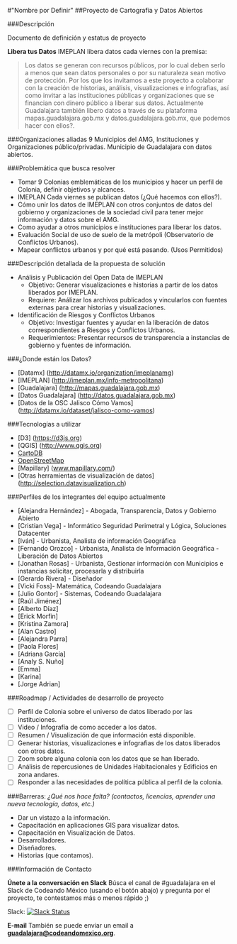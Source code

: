 
#"Nombre por Definir" 
##Proyecto de Cartografía y Datos Abiertos

###Descripción

Documento de definición y estatus de proyecto

  **Libera tus Datos**
  IMEPLAN libera datos cada viernes con la premisa: 
  >Los datos se generan con recursos públicos, por lo cual deben serlo a menos que sean datos personales o por su naturaleza sean motivo de protección.
  Por los que los invitamos a este proyecto a colaborar con la creación de historias, análisis, visualizaciones e infografias, así como invitar a las instituciones públicas y organizaciones que se financian con dinero público a liberar sus datos.
  Actualmente Guadalajara también libero datos a través de su plataforma mapas.guadalajara.gob.mx y datos.guadalajara.gob.mx, que podemos hacer con ellos?.
    
###Organizaciones aliadas
  9 Municipios del AMG, Instituciones y Organizaciones público/privadas.
  Municipio de Guadalajara con datos abiertos.
  
###Problemática que busca resolver
  * Tomar 9 Colonias emblemáticas de los municipios y hacer un perfil de Colonia, definir objetivos y alcances.
  * IMEPLAN Cada viernes se publican datos (¿Qué hacemos con ellos?).
  * Cómo unir los datos de IMEPLAN con otros conjuntos de datos del gobierno y organizaciones de la sociedad civil para tener mejor información y datos sobre el AMG. 
  * Como ayudar a otros municipios e instituciones para liberar los datos.
  * Evaluación Social de uso de suelo de la metrópoli (Observatorio de Conflictos Urbanos).
  * Mapear conflictos urbanos y por qué está pasando. (Usos Permitidos)
    
###Descripción detallada de la propuesta de solución
  * Análisis y Publicación del Open Data de IMEPLAN
    * Objetivo: Generar visualizaciones e historias a partir de los datos liberados por IMEPLAN. 
    * Requiere: Análizar los archivos publicados y vincularlos con fuentes externas para crear historias y visualizaciones.
  * Identificación de Riesgos y Conflictos Urbanos
    * Objetivo: Investigar fuentes y ayudar en la liberación de datos correspondientes a Riesgos y Conflictos Urbanos.
    * Requerimientos: Presentar recursos de transparencia a instancias de gobierno y fuentes de información.

###¿Donde están los Datos?
  * [Datamx]  (http://datamx.io/organization/imeplanamg)
  * [IMEPLAN] (http://imeplan.mx/info-metropolitana)
  * [Guadalajara] (http://mapas.guadalajara.gob.mx)
  * [Datos Guadalajara] (http://datos.guadalajara.gob.mx)
  * [Datos de la OSC Jalisco Cómo Vamos] (http://datamx.io/dataset/jalisco-como-vamos)

###Tecnologías a utilizar
  * [D3] (https://d3js.org)
  * [QGIS] (http://www.qgis.org) 
  * [CartoDB](https://cartodb.com)
  * [OpenStreetMap](https://www.openstreetmap.org/)
  * [Mapillary] (www.mapillary.com/)
  * [Otras herramientas de visualización de datos] (http://selection.datavisualization.ch)
    
###Perfiles de los integrantes del equipo actualmente
  * [Alejandra Hernández] - Abogada, Transparencia, Datos y Gobierno Abierto
  * [Cristian Vega] - Informático Seguridad Perimetral y Lógica, Soluciones Datacenter
  * [Iván] - Urbanista, Analista de información Geográfica
  * [Fernando Orozco] - Urbanista, Analista de Información Geográfica - Liberación de Datos Abiertos
  * [Jonathan Rosas] - Urbanista, Gestionar información con Municipios e instancias solicitar, procesarla y distribuirla
  * [Gerardo Rivera] - Diseñador
  * [Vicki Foss]- Matemática, Codeando Guadalajara
  * [Julio Gontor] - Sistemas, Codeando Guadalajara
  * [Raúl Jiménez]
  * [Alberto Díaz]
  * [Erick Morfin]
  * [Kristina Zamora]
  * [Alan Castro]
  * [Alejandra Parra]
  * [Paola Flores]
  * [Adriana García]
  * [Analy S. Nuño]
  * [Emma]
  * [Karina]
  * [Jorge Adrian]
    

###Roadmap / Actividades de desarrollo de proyecto
  
  - [ ] Perfil de Colonia sobre el universo de datos liberado por las instituciones.
  - [ ] Video / Infografía de como acceder a los datos.
  - [ ] Resumen / Visualización de que información está disponible.
  - [ ] Generar historias, visualizaciones e infografias de los datos liberados con otros datos.
  - [ ] Zoom sobre alguna colonia con los datos que se han liberado.
  - [ ] Análisis de repercusiones de Unidades Habitacionales y Edificios en zona andares.
  - [ ] Responder a las necesidades de política pública al perfil de la colonia.
  
###Barreras: 
_¿Qué nos hace falta? (contactos, licencias, aprender una nueva tecnología, datos, etc.)_

  *  Dar un vistazo a la información.
  *  Capacitación en aplicaciones GIS para visualizar datos.
  *  Capacitación en Visualización de Datos.
  *  Desarrolladores.
  *  Diseñadores.
  *  Historias (que contamos).

###Información de Contacto

**Únete a la conversación en Slack**
Búsca el canal de #guadalajara en el Slack de Codeando México (usando el botón abajo) y pregunta por el proyecto, te contestamos más o menos rápido ;)

Slack: [![Slack Status](http://codeandomexico-slack.herokuapp.com/badge.svg)](http://codeandomexico-slack.herokuapp.com/)

**E-mail**
También se puede enviar un email a **guadalajara@codeandomexico.org**.

